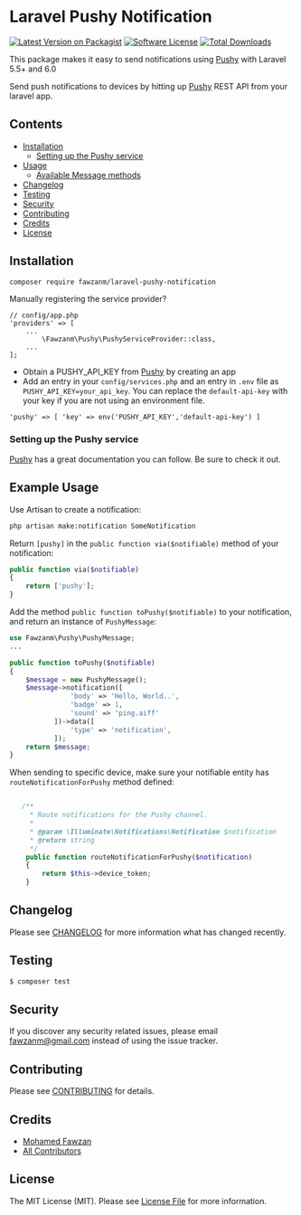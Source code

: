 # Laravel Pushy Notification

[![Latest Version on Packagist](https://img.shields.io/packagist/v/fawzanm/laravel-pushy-notification.svg?style=flat-square)](https://packagist.org/packages/fawzanm/laravel-pushy-notification)
[![Software License](https://img.shields.io/badge/license-MIT-brightgreen.svg?style=flat-square)](LICENSE.md)
[![Total Downloads](https://img.shields.io/packagist/dt/fawzanm/laravel-pushy-notification.svg?style=flat-square)](https://packagist.org/packages/fawzanm/laravel-pushy-notification)

This package makes it easy to send notifications using [Pushy](https://pushy.me/docs/) with Laravel 5.5+ and 6.0

Send push notifications to devices by hitting up [Pushy](https://pushy.me/docs/) REST API from your laravel app.


## Contents

- [Installation](#installation)
	- [Setting up the Pushy service](#setting-up-the-Pushy-service)
- [Usage](#usage)
	- [Available Message methods](#available-message-methods)
- [Changelog](#changelog)
- [Testing](#testing)
- [Security](#security)
- [Contributing](#contributing)
- [Credits](#credits)
- [License](#license)


## Installation
```
composer require fawzanm/laravel-pushy-notification
```

Manually registering the service provider?
```
// config/app.php
'providers' => [
    ...
        \Fawzanm\Pushy\PushyServiceProvider::class,
    ...
];
```

* Obtain a PUSHY_API_KEY from [Pushy](https://pushy.me/docs/) by creating an app
* Add an entry in your `config/services.php` and an entry in `.env` file as `PUSHY_API_KEY=your_api_key`. You can replace the `default-api-key` with your key if you are not using an environment file. 
 
 ```
'pushy' => [ 'key' => env('PUSHY_API_KEY','default-api-key') ]
````


### Setting up the Pushy service

[Pushy](https://pushy.me/docs/) has a great documentation you can follow. Be sure to check it out. 
## Example Usage

Use Artisan to create a notification:

```bash
php artisan make:notification SomeNotification
```

Return `[pushy]` in the `public function via($notifiable)` method of your notification:

```php
public function via($notifiable)
{
    return ['pushy'];
}
```

Add the method `public function toPushy($notifiable)` to your notification, and return an instance of `PushyMessage`: 

```php
use Fawzanm\Pushy\PushyMessage;
...

public function toPushy($notifiable) 
{
    $message = new PushyMessage();
    $message->notification([
               'body' => 'Hello, World..',
               'badge' => 1,
               'sound' => 'ping.aiff'
           ])->data([
               'type' => 'notification',
           ]);
    return $message;
}
```

When sending to specific device, make sure your notifiable entity has `routeNotificationForPushy` method defined:
```php

   /**
     * Route notifications for the Pushy channel.
     *
     * @param \Illuminate\Notifications\Notification $notification
     * @return string
     */
    public function routeNotificationForPushy($notification)
    {
        return $this->device_token;
    }
```


## Changelog

Please see [CHANGELOG](CHANGELOG.md) for more information what has changed recently.

## Testing

``` bash
$ composer test
```

## Security

If you discover any security related issues, please email fawzanm@gmail.com instead of using the issue tracker.

## Contributing

Please see [CONTRIBUTING](CONTRIBUTING.md) for details.

## Credits

- [Mohamed Fawzan](https://github.com/:author_username)
- [All Contributors](../../contributors)

## License

The MIT License (MIT). Please see [License File](LICENSE.md) for more information.
